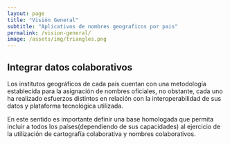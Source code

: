 ```yaml
---
layout: page
title: "Visión General"
subtitle: "Aplicativos de nombres geograficos por pais"
permalink: /vision-general/
image: /assets/img/triangles.png
---
```


## Integrar datos colaborativos

Los institutos geográficos de cada país cuentan con una metodología establecida para la asignación de nombres oficiales, no obstante, cada uno ha realizado esfuerzos distintos en relación con la interoperabilidad de sus datos y plataforma tecnológica utilizada.

En este sentido es importante definir una base homologada que permita incluir a todos los países(dependiendo de sus capacidades) al ejercicio de la utilización de cartografía colaborativa y nombres colaborativos.
